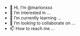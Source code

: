 - 👋 Hi, I’m @marlonxsx
- 👀 I’m interested in ...
- 🌱 I’m currently learning ...
- 💞️ I’m looking to collaborate on ...
- 📫 How to reach me ...

<!---
marlonxsx/marlonxsx is a ✨ special ✨ repository because its `README.md` (this file) appears on your GitHub profile.
You can click the Preview link to take a look at your changes.
--->

